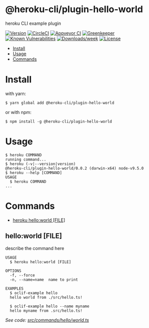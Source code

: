 @heroku-cli/plugin-hello-world
==============================

heroku CLI example plugin

[![Version](https://img.shields.io/npm/v/@heroku-cli/plugin-hello-world.svg)](https://npmjs.org/package/@heroku-cli/plugin-hello-world)
[![CircleCI](https://circleci.com/gh/heroku/heroku-cli-hello-world/tree/master.svg?style=shield)](https://circleci.com/gh/heroku/heroku-cli-hello-world/tree/master)
[![Appveyor CI](https://ci.appveyor.com/api/projects/status/github/heroku/heroku-cli-hello-world?branch=master&svg=true)](https://ci.appveyor.com/project/heroku/heroku-cli-hello-world/branch/master)
[![Greenkeeper](https://badges.greenkeeper.io/heroku/heroku-cli-hello-world.svg)](https://greenkeeper.io/)
[![Known Vulnerabilities](https://snyk.io/test/github/heroku/heroku-cli-hello-world/badge.svg)](https://snyk.io/test/github/heroku/heroku-cli-hello-world)
[![Downloads/week](https://img.shields.io/npm/dw/@heroku-cli/plugin-hello-world.svg)](https://npmjs.org/package/@heroku-cli/plugin-hello-world)
[![License](https://img.shields.io/npm/l/@heroku-cli/plugin-hello-world.svg)](https://github.com/heroku/heroku-cli-hello-world/blob/master/package.json)

<!-- toc -->
* [Install](#install)
* [Usage](#usage)
* [Commands](#commands)
<!-- tocstop -->
<!-- install -->
# Install

with yarn:
```
$ yarn global add @heroku-cli/plugin-hello-world
```

or with npm:
```
$ npm install -g @heroku-cli/plugin-hello-world
```
<!-- installstop -->
<!-- usage -->
# Usage

```sh-session
$ heroku COMMAND
running command...
$ heroku (-v|--version|version)
@heroku-cli/plugin-hello-world/0.0.2 (darwin-x64) node-v9.5.0
$ heroku --help [COMMAND]
USAGE
  $ heroku COMMAND
...
```
<!-- usagestop -->
<!-- commands -->
# Commands

* [heroku hello:world [FILE]](#hello-world-file)
## hello:world [FILE]

describe the command here

```
USAGE
  $ heroku hello:world [FILE]

OPTIONS
  -f, --force
  -n, --name=name  name to print

EXAMPLES
  $ oclif-example hello
  hello world from ./src/hello.ts!

  $ oclif-example hello --name myname
  hello myname from .src/hello.ts!
```

_See code: [src/commands/hello/world.ts](https://github.com/heroku/heroku-cli-hello-world/blob/v0.0.2/src/commands/hello/world.ts)_
<!-- commandsstop -->

